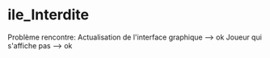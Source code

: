 # ile_Interdite

Problème rencontre: 
Actualisation de l'interface graphique  --> ok
Joueur qui s'affiche pas  --> ok
